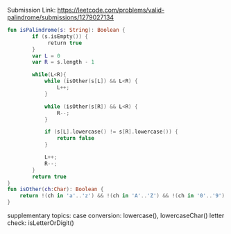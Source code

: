 Submission Link: https://leetcode.com/problems/valid-palindrome/submissions/1279027134

```kotlin
fun isPalindrome(s: String): Boolean {
        if (s.isEmpty()) {
             return true
        }
        var L = 0
        var R = s.length - 1

        while(L<R){
            while (isOther(s[L]) && L<R) {
                L++;
            }

            while (isOther(s[R]) && L<R) {
                R--;
            }

            if (s[L].lowercase() != s[R].lowercase()) {
                return false
            }

            L++;
            R--;
        }
        return true
}
fun isOther(ch:Char): Boolean {
	return !(ch in 'a'..'z') && !(ch in 'A'..'Z') && !(ch in '0'..'9')
}
```

supplementary topics:
case conversion: lowercase(), lowercaseChar()
letter check: isLetterOrDigit()